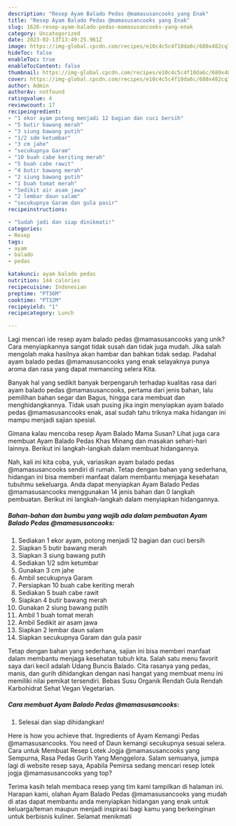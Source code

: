 ```yaml
---
description: "Resep Ayam Balado Pedas @mamasusancooks yang Enak"
title: "Resep Ayam Balado Pedas @mamasusancooks yang Enak"
slug: 1626-resep-ayam-balado-pedas-mamasusancooks-yang-enak
category: Uncategorized
date: 2023-02-13T13:49:25.961Z
image: https://img-global.cpcdn.com/recipes/e10c4c5c4f10da6c/680x482cq70/ayam-balado-pedas-mamasusancooks-foto-resep-utama.jpg
hideToc: false
enableToc: true
enableTocContent: false
thumbnail: https://img-global.cpcdn.com/recipes/e10c4c5c4f10da6c/680x482cq70/ayam-balado-pedas-mamasusancooks-foto-resep-utama.jpg
cover: https://img-global.cpcdn.com/recipes/e10c4c5c4f10da6c/680x482cq70/ayam-balado-pedas-mamasusancooks-foto-resep-utama.jpg
author: Admin
authorAv: notfound
ratingvalue: 4
reviewcount: 17
recipeingredient:
- "1 ekor ayam potong menjadi 12 bagian dan cuci bersih"
- "5 butir bawang merah"
- "3 siung bawang putih"
- "1/2 sdm ketumbar"
- "3 cm jahe"
- "secukupnya Garam"
- "10 buah cabe keriting merah"
- "5 buah cabe rawit"
- "4 butir bawang merah"
- "2 siung bawang putih"
- "1 buah tomat merah"
- "Sedikit air asam jawa"
- "2 lembar daun salam"
- "secukupnya Garam dan gula pasir"
recipeinstructions:

- "Sudah jadi dan siap dinikmati!"
categories:
- Resep
tags:
- ayam
- balado
- pedas

katakunci: ayam balado pedas 
nutrition: 144 calories
recipecuisine: Indonesian
preptime: "PT36M"
cooktime: "PT32M"
recipeyield: "1"
recipecategory: Lunch

---
```





Lagi mencari ide resep ayam balado pedas @mamasusancooks yang unik? Cara menyiapkannya sangat tidak susah dan tidak juga mudah. Jika salah mengolah maka hasilnya akan hambar dan bahkan tidak sedap. Padahal ayam balado pedas @mamasusancooks yang enak selayaknya punya aroma dan rasa yang dapat memancing selera Kita.





Banyak hal yang sedikit banyak berpengaruh terhadap kualitas rasa dari ayam balado pedas @mamasusancooks, pertama dari jenis bahan, lalu pemilihan bahan segar dan Bagus, hingga cara membuat dan menghidangkannya. Tidak usah pusing jika ingin menyiapkan ayam balado pedas @mamasusancooks enak,      asal sudah tahu triknya maka hidangan ini mampu menjadi sajian spesial.














Gimana kalau mencoba resep Ayam Balado Mama Susan? Lihat juga cara membuat Ayam Balado Pedas Khas Minang dan masakan sehari-hari lainnya. Berikut ini langkah-langkah dalam membuat hidangannya.






Nah, kali ini kita coba, yuk, variasikan ayam balado pedas @mamasusancooks sendiri di rumah. Tetap dengan bahan yang sederhana, hidangan ini bisa memberi manfaat dalam membantu menjaga kesehatan tubuhmu sekeluarga. Anda dapat menyiapkan Ayam Balado Pedas @mamasusancooks menggunakan 14 jenis bahan dan 0 langkah pembuatan. Berikut ini langkah-langkah dalam menyiapkan hidangannya.

<!--inarticleads1-->

##### Bahan-bahan dan bumbu yang wajib ada dalam pembuatan Ayam Balado Pedas @mamasusancooks:

1. Sediakan 1 ekor ayam, potong menjadi 12 bagian dan cuci bersih
1. Siapkan 5 butir bawang merah
1. Siapkan 3 siung bawang putih
1. Sediakan 1/2 sdm ketumbar
1. Gunakan 3 cm jahe
1. Ambil secukupnya Garam
1. Persiapkan 10 buah cabe keriting merah
1. Sediakan 5 buah cabe rawit
1. Siapkan 4 butir bawang merah
1. Gunakan 2 siung bawang putih
1. Ambil 1 buah tomat merah
1. Ambil Sedikit air asam jawa
1. Siapkan 2 lembar daun salam
1. Siapkan secukupnya Garam dan gula pasir


Tetap dengan bahan yang sederhana, sajian ini bisa memberi manfaat dalam membantu menjaga kesehatan tubuh kita. Salah satu menu favorit saya dari kecil adalah Udang Buncis Balado. Cita rasanya yang pedas, manis, dan gurih dihidangkan dengan nasi hangat yang membuat menu ini memiliki nilai pemikat tersendiri. Bebas Susu Organik Rendah Gula Rendah Karbohidrat Sehat Vegan Vegetarian. 

<!--inarticleads2-->

##### Cara membuat Ayam Balado Pedas @mamasusancooks:


1. Selesai dan siap dihidangkan!

Here is how you achieve that. Ingredients of Ayam Kemangi Pedas @mamasusancooks. You need of Daun kemangi secukupnya sesuai selera. Cara untuk Membuat Resep Lotek Jogja @mamasusancooks yang Sempurna, Rasa Pedas Gurih Yang Menggelora. Salam semuanya, jumpa lagi di website resep saya, Apabila Pemirsa sedang mencari resep lotek jogja @mamasusancooks yang top? 

Terima kasih telah membaca resep yang tim kami tampilkan di halaman ini. Harapan kami, olahan Ayam Balado Pedas @mamasusancooks yang mudah di atas dapat membantu anda menyiapkan hidangan yang enak untuk keluarga/teman maupun menjadi inspirasi bagi kamu yang berkeinginan untuk berbisnis kuliner. Selamat menikmati
